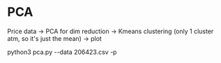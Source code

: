 # PCA


Price data -> PCA for dim reduction -> Kmeans clustering (only 1 cluster atm, so it's just the mean) -> plot

python3 pca.py --data 206423.csv -p